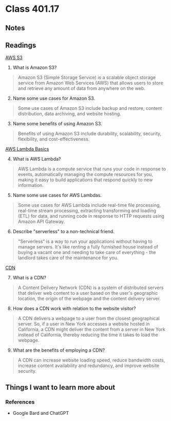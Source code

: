 # Class 401.17

## Notes

## Readings
[AWS S3](https://aws.amazon.com/s3/)

1. What is Amazon S3?
> Amazon S3 (Simple Storage Service) is a scalable object storage service from Amazon Web Services (AWS) that allows users to store and retrieve any amount of data from anywhere on the web.

2. Name some use cases for Amazon S3.
> Some use cases of Amazon S3 include backup and restore, content distribution, data archiving, and website hosting. 

3. Name some benefits of using Amazon S3.
> Benefits of using Amazon S3 include durability, scalability, security, flexibility, and cost-effectiveness. 

[AWS Lambda Basics](https://www.serverless.com/aws-lambda)

4. What is AWS Lambda?
> AWS Lambda is a compute service that runs your code in response to events, automatically managing the compute resources for you, making it easy to build applications that respond quickly to new information.

5. Name some use cases for AWS Lambdas.
> Some use cases for AWS Lambda include real-time file processing, real-time stream processing, extracting transforming and loading (ETL) for data, and running code in response to HTTP requests using Amazon API Gateway.

6. Describe "serverless" to a non-technical friend.
> "Serverless" is a way to run your applications without having to manage servers. It's like renting a fully furnished house instead of buying a vacant one and needing to take care of everything - the landlord takes care of the maintenance for you.

[CDN](https://cyberhoot.com/cybrary/content-delivery-network-cdn/)

7. What is a CDN?
> A Content Delivery Network (CDN) is a system of distributed servers that deliver web content to a user based on the user's geographic location, the origin of the webpage and the content delivery server.

8. How does a CDN work with relation to the website visitor?
> A CDN delivers a webpage to a user from the closest geographical server. So, if a user in New York accesses a website hosted in California, a CDN might deliver the content from a server in New York instead of California, thereby reducing the time it takes to load the webpage.

9. What are the benefits of employing a CDN?
> A CDN can increase website loading speed, reduce bandwidth costs, increase content availability and redundancy, and improve website security.

## Things I want to learn more about

### References
- Google Bard and ChatGPT
